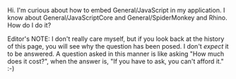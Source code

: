 

Hi. I'm curious about how to embed General/JavaScript in my application. I know about General/JavaScriptCore and General/SpiderMonkey and Rhino. How do I do it?

Editor's NOTE: I don't really care myself, but if you look back at the history of this page, you will see why the question has been posed. I don't *expect* it to be answered. A question asked in this manner is like asking "How much does it cost?", when the answer is, "If you have to ask, you can't afford it."  :-)